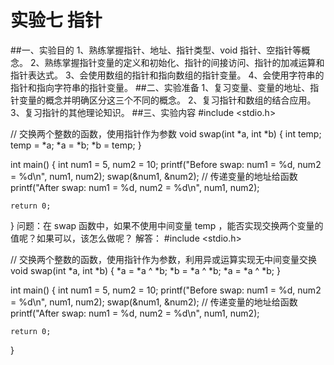 # 实验七 指针
##一、实验目的
1、熟练掌握指针、地址、指针类型、void 指针、空指针等概念。
2、熟练掌握指针变量的定义和初始化、指针的间接访问、指针的加减运算和指针表达式。
3、会使用数组的指针和指向数组的指针变量。
4、会使用字符串的指针和指向字符串的指针变量。
##二、实验准备
1、复习变量、变量的地址、指针变量的概念并明确区分这三个不同的概念。
2、复习指针和数组的结合应用。
3、复习指针的其他理论知识。
##三、实验内容
#include <stdio.h>

// 交换两个整数的函数，使用指针作为参数
void swap(int *a, int *b) {
    int temp;
    temp = *a;
    *a = *b;
    *b = temp;
}

int main() {
    int num1 = 5, num2 = 10;
    printf("Before swap: num1 = %d, num2 = %d\n", num1, num2);
    swap(&num1, &num2);  // 传递变量的地址给函数
    printf("After swap: num1 = %d, num2 = %d\n", num1, num2);

    return 0;
}
问题：在 swap 函数中，如果不使用中间变量 temp ，能否实现交换两个变量的值呢？如果可以，该怎么做呢？
解答：
#include <stdio.h>

// 交换两个整数的函数，使用指针作为参数，利用异或运算实现无中间变量交换
void swap(int *a, int *b) {
    *a = *a ^ *b;
    *b = *a ^ *b;
    *a = *a ^ *b;
}

int main() {
    int num1 = 5, num2 = 10;
    printf("Before swap: num1 = %d, num2 = %d\n", num1, num2);
    swap(&num1, &num2);  // 传递变量的地址给函数
    printf("After swap: num1 = %d, num2 = %d\n", num1, num2);

    return 0;
}
